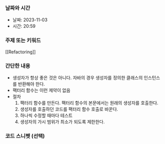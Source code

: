 ### 날짜와 시간

- 날짜: 2023-11-03
- 시간: 20:59

### 주제 또는 키워드
[[Refactoring]]

### 간단한 내용
- 생성자가 항상 좋은 것은 아니다.  자바의 경우 생성자를 정의한 클래스의 인스턴스를 반환해야 한다.
- 팩터리 함수는 이런 제약이 없음
- 절차
	1. 팩터리 함수를 만든다. 팩터리 함수의 본문에서는 원래의 생성자를 호출한다.
	2. 생성자를 호출하던 코드를 팩터리 함수 호출로 바꾼다. 
	3. 하나씩 수정할 때마다 테스트
	4. 생성자의 가시 범위가 최소가 되도록 제한한다.

### 코드 스니펫 (선택)

```typescript
```
